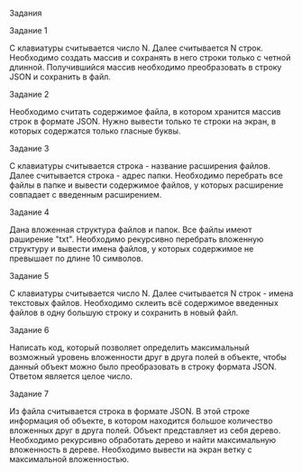 Задания

Задание 1

С клавиатуры считывается число N. Далее считывается N строк. Необходимо создать массив и сохранять в него строки только с четной длинной. Получившийся массив необходимо преобразовать в строку JSON и сохранить в файл.

Задание 2

Необходимо считать содержимое файла, в котором хранится массив строк в формате JSON. Нужно вывести только те строки на экран, в которых содержатся только гласные буквы.

Задание 3

С клавиатуры считывается строка - название расширения файлов. Далее считывается строка - адрес папки. Необходимо перебрать все файлы в папке и вывести содержимое файлов, у которых расширение совпадает с введенным расширением.

Задание 4

Дана вложенная структура файлов и папок. Все файлы имеют раширение "txt". Необходимо рекурсивно перебрать вложенную структуру и вывести имена файлов, у которых содержимое не превышает по длине 10 символов.

Задание 5

С клавиатуры считывается число N. Далее считывается N строк - имена текстовых файлов. Необходимо склеить всё содержимое введенных файлов в одну большую строку и сохранить в новый файл.

Задание 6

Написать код, который позволяет определить максимальный возможный уровень вложенности друг в друга полей в объекте, чтобы данный объект можно было преобразовать в строку формата JSON. Ответом является целое число.

Задание 7

Из файла считывается строка в формате JSON. В этой строке информация об объекте, в котором находится большое количество вложенных друг в друга полей. Объект представляет из себя дерево. Необходимо рекурсивно обработать дерево и найти максимальную вложенность в дереве. Необходимо вывести на экран ветку с максимальной вложенностью.